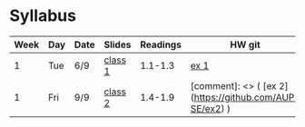 # Syllabus

Week | Day | Date | Slides | Readings | HW git
------------ | ------------- | ------------ | ------------- | ------------ | -------------
1 | Tue | 6/9 | [class 1](class1.pdf) | 1.1-1.3 | [ex 1](https://github.com/AUP-SE/ex1)
1 | Fri | 9/9 | [class 2](class2.pdf) | 1.4-1.9 | [comment]: <> ( [ex 2] (https://github.com/AUP-SE/ex2) )
